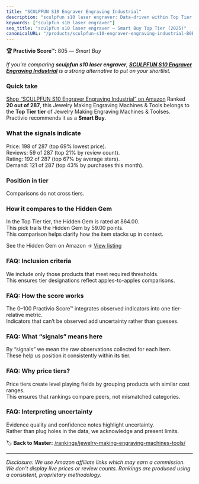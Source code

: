 ```yaml
---
title: "SCULPFUN S10 Engraver Engraving Industrial"
description: "sculpfun s10 laser engraver: Data-driven within Top Tier ranking using the Practivio Score™. Positioned by quality, value, demand, findability, momentum."
keywords: ["sculpfun s10 laser engraver"]
seo_title: "sculpfun s10 laser engraver — Smart Buy Top Tier (2025)"
canonicalURL: "/products/sculpfun-s10-engraver-engraving-industrial-B0B18NK481/"
---
```


**🏆 Practivio Score™:** 805 — _Smart Buy_


*If you're comparing **sculpfun s10 laser engraver**, **[SCULPFUN S10 Engraver Engraving Industrial](https://www.amazon.com/dp/B0B18NK481?tag=practivio-20)** is a strong alternative to put on your shortlist.*
### Quick take
[Shop “SCULPFUN S10 Engraver Engraving Industrial” on Amazon](https://www.amazon.com/dp/B0B18NK481?tag=practivio-20)
Ranked **20 out of 287**, this Jewelry Making Engraving Machines & Tools belongs to the **Top Tier tier** of Jewelry Making Engraving Machines & Toolses.  
Practivio recommends it as a **Smart Buy**.

### What the signals indicate
Price: 198 of 287 (top 69% lowest price).  
Reviews: 59 of 287 (top 21% by review count).  
Rating: 192 of 287 (top 67% by average stars).  
Demand: 121 of 287 (top 43% by purchases this month).

### Position in tier
Comparisons do not cross tiers.

### How it compares to the Hidden Gem
In the Top Tier tier, the Hidden Gem is rated at 864.00.  
This pick trails the Hidden Gem by 59.00 points.  
This comparison helps clarify how the item stacks up in context.  

See the Hidden Gem on Amazon → [View listing](https://www.amazon.com/dp/B0DDXQYH36?tag=practivio-20)

### FAQ: Inclusion criteria
We include only those products that meet required thresholds.  
This ensures tier designations reflect apples-to-apples comparisons.

### FAQ: How the score works
The 0–100 Practivio Score™ integrates observed indicators into one tier-relative metric.  
Indicators that can’t be observed add uncertainty rather than guesses.

### FAQ: What “signals” means here
By “signals” we mean the raw observations collected for each item.  
These help us position it consistently within its tier.

### FAQ: Why price tiers?
Price tiers create level playing fields by grouping products with similar cost ranges.  
This ensures that rankings compare peers, not mismatched categories.

### FAQ: Interpreting uncertainty
Evidence quality and confidence notes highlight uncertainty.  
Rather than plug holes in the data, we acknowledge and present limits.


🏷️ **Back to Master:** [/rankings/jewelry-making-engraving-machines-tools/](/rankings/jewelry-making-engraving-machines-tools/)

---
_Disclosure: We use Amazon affiliate links which may earn a commission. We don’t display live prices or review counts. Rankings are produced using a consistent, proprietary methodology._

